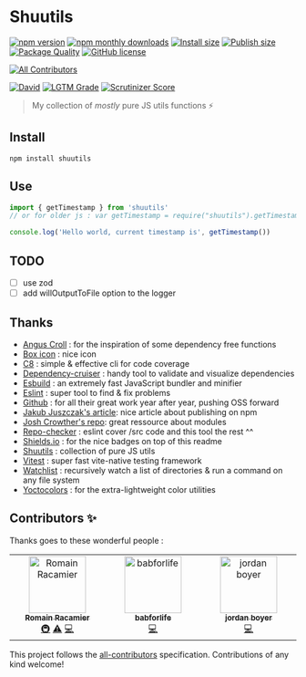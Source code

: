 # Shuutils

[![npm version](https://img.shields.io/npm/v/shuutils.svg?color=informational)](https://www.npmjs.com/package/shuutils)
[![npm monthly downloads](https://img.shields.io/npm/dm/shuutils.svg?color=informational)](https://www.npmjs.com/package/shuutils)
[![Install size](https://badgen.net/packagephobia/install/shuutils)](https://packagephobia.com/result?p=shuutils)
[![Publish size](https://img.shields.io/bundlephobia/min/shuutils?label=publish%20size)](https://bundlephobia.com/package/shuutils)
[![Package Quality](https://npm.packagequality.com/shield/shuutils.svg)](https://packagequality.com/#?package=shuutils)
[![GitHub license](https://img.shields.io/github/license/shuunen/shuutils.svg?color=informational)](https://github.com/Shuunen/shuutils/blob/master/LICENSE)
<!-- ALL-CONTRIBUTORS-BADGE:START - Do not remove or modify this section -->
[![All Contributors](https://img.shields.io/badge/all_contributors-3-orange.svg?style=flat-square)](#contributors-)
<!-- ALL-CONTRIBUTORS-BADGE:END -->

[![David](https://img.shields.io/david/shuunen/shuutils.svg)](https://david-dm.org/shuunen/shuutils)
[![LGTM Grade](https://img.shields.io/lgtm/grade/javascript/github/Shuunen/shuutils.svg)](https://lgtm.com/projects/g/Shuunen/shuutils)
[![Scrutinizer Score](https://scrutinizer-ci.com/g/Shuunen/shuutils/badges/quality-score.png?b=master)](https://scrutinizer-ci.com/g/Shuunen/shuutils)

> My collection of *mostly* pure JS utils functions :zap:

## Install

`npm install shuutils`

## Use

```js
import { getTimestamp } from 'shuutils'
// or for older js : var getTimestamp = require("shuutils").getTimestamp

console.log('Hello world, current timestamp is', getTimestamp())
```

## TODO

- [ ] use zod
- [ ] add willOutputToFile option to the logger

## Thanks

- [Angus Croll](https://github.com/angus-c/just) : for the inspiration of some dependency free functions
- [Box icon](https://www.iconfinder.com/icons/2123914/app_box_essential_ui_icon) : nice icon
- [C8](https://github.com/bcoe/c8) : simple & effective cli for code coverage
- [Dependency-cruiser](https://github.com/sverweij/dependency-cruiser) : handy tool to validate and visualize dependencies
- [Esbuild](https://github.com/evanw/esbuild) : an extremely fast JavaScript bundler and minifier
- [Eslint](https://eslint.org) : super tool to find & fix problems
- [Github](https://github.com) : for all their great work year after year, pushing OSS forward
- [Jakub Juszczak's article](https://hackernoon.com/how-to-publish-your-package-on-npm-7fc1f5aae600): nice article about publishing on npm
- [Josh Crowther's repo](https://github.com/jshcrowthe/howto-browser-modules): great ressource about modules
- [Repo-checker](https://github.com/Shuunen/repo-checker) : eslint cover /src code and this tool the rest ^^
- [Shields.io](https://shields.io) : for the nice badges on top of this readme
- [Shuutils](https://github.com/Shuunen/shuutils) : collection of pure JS utils
- [Vitest](https://github.com/vitest-dev/vitest) : super fast vite-native testing framework
- [Watchlist](https://github.com/lukeed/watchlist) : recursively watch a list of directories & run a command on any file system
- [Yoctocolors](https://github.com/sindresorhus/yoctocolors) : for the extra-lightweight color utilities

## Contributors ✨

Thanks goes to these wonderful people :

<!-- ALL-CONTRIBUTORS-LIST:START - Do not remove or modify this section -->
<!-- prettier-ignore-start -->
<!-- markdownlint-disable -->
<table>
  <tbody>
    <tr>
      <td align="center" valign="top" width="14.28%"><a href="https://fr.linkedin.com/in/romainracamier"><img src="https://avatars.githubusercontent.com/u/439158?v=4?s=100" width="100px;" alt="Romain Racamier"/><br /><sub><b>Romain Racamier</b></sub></a><br /><a href="#infra-Shuunen" title="Infrastructure (Hosting, Build-Tools, etc)">🚇</a> <a href="https://github.com/Shuunen/shuutils/commits?author=Shuunen" title="Tests">⚠️</a> <a href="https://github.com/Shuunen/shuutils/commits?author=Shuunen" title="Code">💻</a></td>
      <td align="center" valign="top" width="14.28%"><a href="https://github.com/babforlife"><img src="https://avatars.githubusercontent.com/u/55501953?v=4?s=100" width="100px;" alt="babforlife"/><br /><sub><b>babforlife</b></sub></a><br /><a href="https://github.com/Shuunen/shuutils/commits?author=babforlife" title="Code">💻</a></td>
      <td align="center" valign="top" width="14.28%"><a href="https://github.com/jordan-boyer"><img src="https://avatars.githubusercontent.com/u/6780830?v=4?s=100" width="100px;" alt="jordan boyer"/><br /><sub><b>jordan boyer</b></sub></a><br /><a href="https://github.com/Shuunen/shuutils/commits?author=jordan-boyer" title="Code">💻</a></td>
    </tr>
  </tbody>
</table>

<!-- markdownlint-restore -->
<!-- prettier-ignore-end -->

<!-- ALL-CONTRIBUTORS-LIST:END -->

This project follows the [all-contributors](https://github.com/all-contributors/all-contributors) specification. Contributions of any kind welcome!
